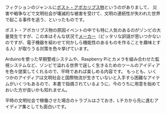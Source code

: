 フィクションのジャンルに[ポスト・アポカリプス物](https://en.wikipedia.org/wiki/Apocalyptic_and_post-apocalyptic_fiction)というのがありまして、 災害や戦争などで文明社会が壊滅的な被害を受けて、文明の連続性が失われた世界で起こる事件を追う、といったものです。

ポスト・アポカリプス物の原因イベントの中でも特に人気のあるのがゾンビの大量発生ですが、この本はそんな状況で[メーカー](https://en.wikipedia.org/wiki/Maker_culture)（ピッタリな訳語が思いつかないのですが、電子機器を組わせて何かしら機能性のあるものを作ることを趣味とする人）が取りうる対策を色々挙げています。

Arduinoを使った早期警戒システムや、Raspberry Piとカメラを組み合わせた監視システムなど、ゾンビで溢れる世界で逞しく生きるためのツールのアイディアを色々提案してくれるので、平時であれば楽しめる内容です。 もっとも、いくつかのアイディアは文明社会と国際物流が生きていないと入手すら困難なアイテムがいくつもあるので、本書で指摘されているように、今のうちに用意を始めておいた方が良いかも知れません。

平時の文明社会で稼働させた場合のトラブルはさておき、Lチカから先に進むアイディア集としても面白いです。


